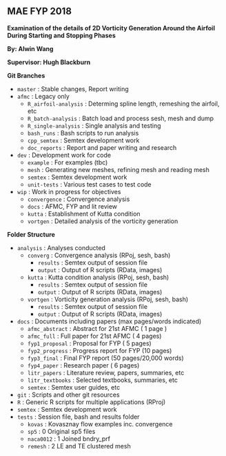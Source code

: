 ## MAE FYP 2018
**Examination of the details of 2D Vorticity Generation Around the Airfoil During Starting and Stopping Phases**

**By: Alwin Wang**

**Supervisor: Hugh Blackburn**

**Git Branches**
* `master`              : Stable changes, Report writing
* `afmc`                : Legacy only
  + `R_airfoil-analysis`  : Determing spline length, remeshing the airfoil, etc 
  + `R_batch-analysis`    : Batch load and process sesh, mesh and dump
  + `R_single-analysis`   : Single analysis and testing
  + `bash_runs`           : Bash scripts to run analysis
  + `cpp_semtex`          : Semtex development work
  + `doc_reports`         : Report and paper writing and research
* `dev`                 : Development work for code
  + `example`             : For examples (tbc)
  + `mesh`                : Generating new meshes, refining mesh and reading mesh
  + `semtex`              : Semtex development work
  + `unit-tests`          : Various test cases to test code
* `wip`                 : Work in progress for objectives
  + `convergence`         : Convergence analysis
  + `docs`                : AFMC, FYP and lit review
  + `kutta`               : Establishment of Kutta condition
  + `vortgen`             : Detailed analysis of the vorticity generation

**Folder Structure**
* `analysis`            : Analyses conducted
  + `converg`             : Convergence analysis (RPoj, sesh, bash)
    - `results`             : Semtex output of session file
    - `output`              : Output of R scripts (RData, images)
  + `kutta`               : Kutta condition analysis (RPoj, sesh, bash)
    - `results`             : Semtex output of session file
    - `output`              : Output of R scripts (RData, images)
  + `vortgen`             : Vorticity generation analysis (RPoj, sesh, bash)
    - `results`             : Semtex output of session file
    - `output`              : Output of R scripts (RData, images)
* `docs`                : Documents including papers  (max pages/words indicated)
  + `afmc_abstract`       : Abstract for 21st AFMC    ( 1 page )
  + `afmc_full`           : Full paper for 21st AFMC  ( 4 pages)
  + `fyp1_proposal`       : Proposal for FYP          ( 5 pages)
  + `fyp2_progress`       : Progress report for FYP   (10 pages)
  + `fyp3_final`          : Final FYP report          (50 pages/20,000 words)
  + `fyp4_paper`          : Research paper            ( 6 pages)
  + `litr_papers`         : Literature review, papers, summaries, etc
  + `litr_textbooks`      : Selected textbooks, summaries, etc
  + `semtex`              : Semtex user guides, etc
* `git`                 : Scripts and other git resources
* `R`                   : Generic R scripts for multiple applications (RProj)
* `semtex`              : Semtex development work
* `tests`               : Session file, bash and results folder
  + `kovas`               : Kovasznay flow examples inc. convergence
  + `sp5`                 : 0 Original sp5 files
  + `naca0012`            : 1 Joined bndry_prf 
  + `remesh`              : 2 LE and TE clustered mesh
  
   
